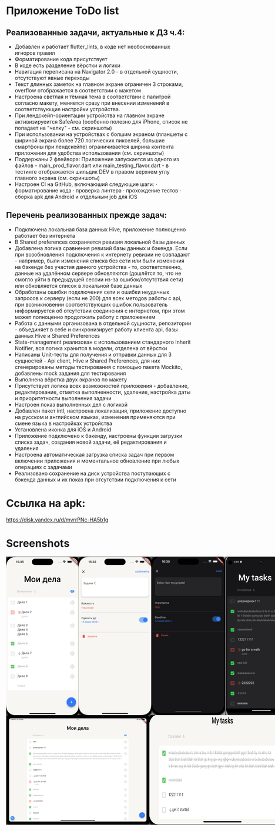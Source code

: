 # Приложение ToDo list

## Реализованные задачи, актуальные к ДЗ ч.4:
* Добавлен и работает flutter_lints, в коде нет необоснованных игноров правил
* Форматирование кода присутствует
* В коде есть разделение вёрстки и логики
* Навигация переписана на Navigator 2.0 - в отдельной сущности, отсутствуют явные переходы
* Текст длинных заметок на главном экране ограничен 3 строками, overflow отображается в соответствии с макетом
* Настроена светлая и тёмная тема в соответствии с палитрой согласно макету, меняется сразу при внесении изменений в соответствующие настройки устройства.
* При лендскейп-ориентации устройства на главном экране активизируеится SafeArea (особенно полезно для iPhone, список не попадает на "челку" - см. скриншоты)
* При использовании на устройствах с болшим экраном (планшеты с шириной экрана более 720 логических пикселей, большие смартфоны при лендскейпе) ограничивается ширина контента приложения для удобства использования (см. скриншоты)
* Поддержаны 2 флейвора: Приложение запускается из одного из файлов - main_prod_flavor.dart или main_testing_flavor.dart - в тестинге отображается шильдик DEV в правом верхнем углу главного экрана (см. скриншоты)
* Настроен CI на GitHub, включаюший следующие шаги:
  · форматирование кода
  · проверка линтера
  · прохождение тестов
  · сборка apk для Android и отдельным job для iOS 

## Перечень реализованных прежде задач:
* Подключена локальная база данных Hive, приложение полноценно работает без интернета
* В Shared preferences сохраняется ревизия локальной базы данных
* Добавлена логика сравнения ревизий базы данных и бэкенда. Если при возобновления подключения к интернету ревизии не совпадают - например, были изменения списка без сети или были изменения на бэкенде без участия данного устройства - то, соответственно, данные на удалённом сервере обновляются (дошлётся то, что не смогло уйти в предыдущей сессии из-за ошибок/отсутствия сети) или обновляется список в локальной базе данных 
* Обработаны ошибки подключения сети и ошибки неудачных запросов к серверу (если не 200) для всех методов работы с api, при возникновении соответствующих ошибок пользователь ниформируется об отсутствии соединения с интернетом, при этом может полноценно продолжать работу с приложением
* Работа с данными организована в отдельной сущности, репозитории - объединяет в себе и синхронизирует работу клиента api, базы данных Hive и Shared Preferences
* State-management реализован с использованием стандарного Inherit Notifier, вся логика хранится в модели, отделена от вёрстки
* Написаны Unit-тесты для получения и отправки данных для 3 сущностей - Api client, Hive и Shared Preferences, для них сгенерированы методы тестирования с помощью пакета Mockito, добавлены mock задания для тестирования
* Выполнена вёрстка двух экранов по макету
* Присутствует логика всех возможностей приложения - добавление, редактирование, отметка выполненности, удаление, настройка даты и приоритетности выполнения задачи
* Настроен показ выполненных дел с логикой
* Добавлен пакет intl, настроена локализация, приложение доступно на русском и английском языках, изменения применяются при смене языка в настройках устройства
* Установлена иконка для iOS и Android
* Приложение подключено к бэкенду, настроены функции загрузки списка задач, создания новой задачи, её редактирования и удаления
* Настроена автоматическая загрузка списка задач при первом включении приложения и моментальное обновление при любых операциях с задачами
* Реализовано сохранение на диск устройства поступающих с бэкенда данных и их показ при отсутствии подключения к сети


# Ссылка на apk:

https://disk.yandex.ru/d/mvrrPNc-HA5b1g

# Screenshots

<style>
  .image-container {
    display: flex;
    justify-content: flex-start;
  }
</style>

<div style="display: flex;">
  <img src="https://github.com/IgorFedoseev/ya_todo_app/blob/back_connection/assets/screenshots/main_screen.png" width="198">
  <img src="https://github.com/IgorFedoseev/ya_todo_app/blob/back_connection/assets/screenshots/editor_screen.png" width="198">
  <img src="https://github.com/IgorFedoseev/ya_todo_app/blob/master/assets/screenshots/dark_theme.png" width="200"> 
  <img src="https://github.com/IgorFedoseev/ya_todo_app/blob/master/assets/screenshots/testing_flavor.png" width="200"> 
</div>
<div class="image-container">
  <img src="https://github.com/IgorFedoseev/ya_todo_app/blob/master/assets/screenshots/ipad.png" width="390">
  <img src="https://github.com/IgorFedoseev/ya_todo_app/blob/master/assets/screenshots/landscape_view.png" width="400">
</div>